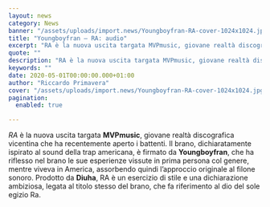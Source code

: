 ```yaml
---
layout: news
category: News
banner: "/assets/uploads/import.news/Youngboyfran-RA-cover-1024x1024.jpg"
title: "Youngboyfran – RA: audio"
excerpt: "RA è la nuova uscita targata MVPmusic, giovane realtà discografica vicentina che ha recentemente aperto i battenti. Il brano, dichiaratamente ispirato al sound della trap americana, è firmato da Youngboyfran, che ha riflesso nel brano le sue esperienze vissute in prima persona col genere, mentre viveva in America, assorbendo quindi l’approccio originale al filone sonoro. Prodotto [&hellip"
quote: ""
description: "RA è la nuova uscita targata MVPmusic, giovane realtà discografica vicentina che ha recentemente aperto i battenti. Il brano, dichiaratamente ispirato al sound della trap americana, è firmato da Youngboyfran, che ha riflesso nel brano le sue esperienze vissute in prima persona col genere, mentre viveva in America, assorbendo quindi l’approccio originale al filone sonoro. Prodotto [&hellip"
keywords: ""
date: 2020-05-01T00:00:00.000+01:00
author: "Riccardo Primavera"
cover: "/assets/uploads/import.news/Youngboyfran-RA-cover-1024x1024.jpg"
pagination:
  enabled: true

---
```


_RA_ è la nuova uscita targata **MVPmusic**, giovane realtà discografica vicentina che ha recentemente aperto i battenti. Il brano, dichiaratamente ispirato al sound della trap americana, è firmato da **Youngboyfran**, che ha riflesso nel brano le sue esperienze vissute in prima persona col genere, mentre viveva in America, assorbendo quindi l’approccio originale al filone sonoro. Prodotto da **Diuha**, RA è un esercizio di stile e una dichiarazione ambiziosa, legata al titolo stesso del brano, che fa riferimento al dio del sole egizio Ra.